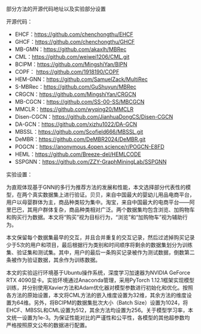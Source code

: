 部分方法的开源代码地址以及实验部分设置

开源代码：
- EHCF：https://github.com/chenchongthu/EHCF
- GHCF：https://github.com/chenchongthu/GHCF
- MB-GMN：https://github.com/akaxlh/MBRec
- CML：https://github.com/weiwei1206/CML.git
- BCIPM：https://github.com/MingshiYan/BIPN
- COPF： https://github.com/1918190/COPF
- HEM-GNN：https://github.com/SamuelZack/MultiRec
- S-MBRec：https://github.com/GuShuyun/MBRec
- CRGCN：https://github.com/MingshiYan/CRGCN
- MB-CGCN：https://github.com/SS-00-SS/MBCGCN
- MMCLR：https://github.com/wyqing20/MMCLR
- Disen-CGCN：https://github.com/JianhuaDongCS/Disen-CGCN
- DA-GCN：https://github.com/xizhu1022/DA-GCN
- MBSSL：https://github.com/Scofield666/MBSSL.git
- DeMBR：https://github.com/DeMBR2024/DeMBR.git
- POGCN：https://anonymous.4open.science/r/POGCN-E8FD
- HEML：https://github.com/Breeze-del/HEMLCODE
- SSPGNN：https://github.com/ZZY-GraphMiningLab/SSPGNN

实验设置：

  为直观体现基于GNN的多行为推荐方法的发展和性能，本文选择部分代表性的模型，在两个真实数据集上进行验证。贝贝，来自中国最大的婴幼儿用品电商平台，用户以母婴群体为主，商品种类较为集中。淘宝，来自中国最大的电商平台——阿里巴巴，其用户群体复杂，商品种类相对广泛。两个数据集均包含浏览、加购物车和购买行为数据。本文将“购买”视为目标行为，“浏览”和“加购物车”视为辅助行为。
  
  本文保留每个数据集最早的交互，并且合并重复的交互记录，然后过滤掉购买记录少于5次的用户和项目，最后根据行为类别和时间顺序将剩余的数据集划分为训练集、验证集和测试集。其中，用户的最后一条购买记录被作为测试数据，倒数第二条被作为验证数据，其余作为训练数据。
  
  本文的实验运行环境基于Ubuntu操作系统，深度学习加速器为NVIDIA GeForce RTX 4090显卡。实验环境通过Anaconda管理，采用PyTorch 1.12.1框架实现模型训练，并分别使用Xavier方法和Adam优化器对模型参数进行初始化和优化。按照各方法的原始设置，本文将CML方法的嵌入维度设置为32维，其余方法的维度设置为64维。另外，将BCIPM的数据集批次大小（Batch Size）设置为1024，将EHCF、MBSSL和CML设置为512，其余方法均设置为256。关于模型学习率，本文统一设置为1e-3。为保证性能对比的严谨性和公平性，各模型的其他超参数均严格按照原文公布的数据进行配置。

